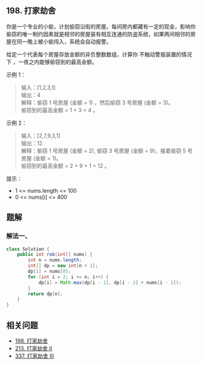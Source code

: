 ## 198. 打家劫舍

你是一个专业的小偷，计划偷窃沿街的房屋。每间房内都藏有一定的现金，影响你偷窃的唯一制约因素就是相邻的房屋装有相互连通的防盗系统，如果两间相邻的房屋在同一晚上被小偷闯入，系统会自动报警。

给定一个代表每个房屋存放金额的非负整数数组，计算你 不触动警报装置的情况下 ，一夜之内能够偷窃到的最高金额。

 

示例 1：

>输入：[1,2,3,1]  
>输出：4  
>解释：偷窃 1 号房屋 (金额 = 1) ，然后偷窃 3 号房屋 (金额 = 3)。  
>     偷窃到的最高金额 = 1 + 3 = 4 。  


示例 2：

>输入：[2,7,9,3,1]  
>输出：12  
>解释：偷窃 1 号房屋 (金额 = 2), 偷窃 3 号房屋 (金额 = 9)，接着偷窃 5 号房屋 (金额 = 1)。  
>     偷窃到的最高金额 = 2 + 9 + 1 = 12 。  
 

提示：

- 1 <= nums.length <= 100
- 0 <= nums[i] <= 400


## 题解

### 解法一、

```java
class Solution {
    public int rob(int[] nums) {
        int n = nums.length;
        int[] dp = new int[n + 1];
        dp[1] = nums[0];
        for (int i = 2; i <= n; i++) {
            dp[i] = Math.max(dp[i - 1], dp[i - 2] + nums[i - 1]);
        }
        return dp[n];
    }
}
```


## 相关问题

- [198. 打家劫舍](./198.%20打家劫舍.md)
- [213. 打家劫舍 II](./213.%20打家劫舍%20II.md)
- [337. 打家劫舍 III](./337.%20打家劫舍%20III.md)

